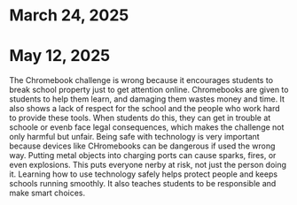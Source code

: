 # March 24, 2025

# May 12, 2025
The Chromebook challenge is wrong because it encourages students to break school property just to get attention online.
Chromebooks are given to students to help them learn, and damaging them wastes money and time. It also shows a lack of
respect for the school and the people who work hard to provide these tools. When students do this, they can get in trouble at schoole 
or evenb face legal consequences, which makes the challenge not only harmful but unfair.
  Being safe with technology is very important because devices like CHromebooks can be dangerous if used the wrong way.
  Putting metal objects into charging ports can cause sparks, fires, or even explosions. This puts everyone nerby at risk,
  not just the person doing it. Learning how to use technology safely helps protect people and keeps schools running smoothly. It also 
  teaches students to be responsible and make smart choices.
